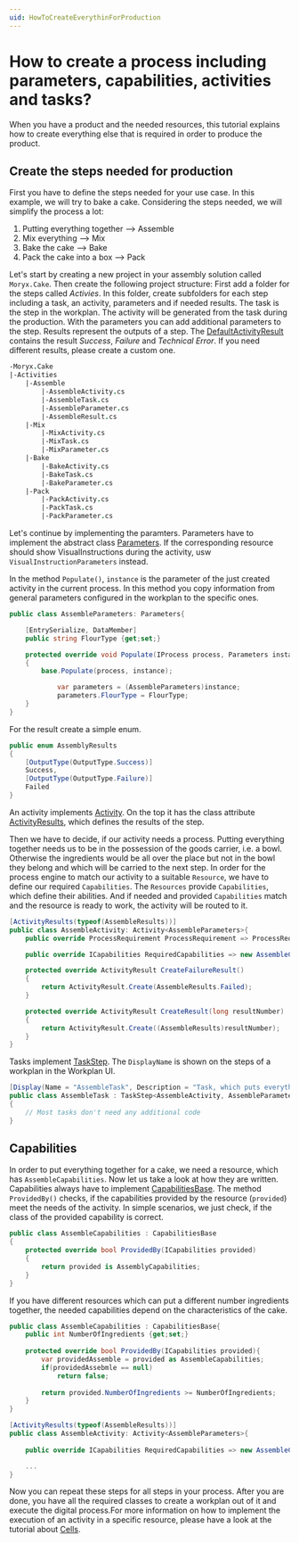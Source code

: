 ```yaml
---
uid: HowToCreateEverythinForProduction
---
```

# How to create a process including parameters, capabilities, activities and tasks?
When you have a product and the needed resources, this tutorial explains how to create everything else that is required in order to produce the product.

## Create the steps needed for production
First you have to define the steps needed for your use case. In this example, we will try to bake a cake. Considering the steps needed, we will simplify the process a lot: 
1. Putting everything together --> Assemble
2. Mix everything --> Mix
3. Bake the cake --> Bake
4. Pack the cake into a box --> Pack

Let's start by creating a new project in your assembly solution called `Moryx.Cake`. Then create the following project structure:
First add a folder for the steps called *Activies*. In this folder, create subfolders for each step including a task, an activity, parameters and if needed results. The task is the step in the workplan. The activity will be generated from the task during the production. With the parameters you can add additional parameters to the step. Results represent the outputs of a step. The [DefaultActivityResult](../../src/Moryx.AbstractionLayer/Activities/DefaultActivityResult.cs) contains the result *Success*, *Failure* and *Technical Error*. If you need different results, please create a custom one.

````fs
-Moryx.Cake
|-Activities
    |-Assemble
        |-AssembleActivity.cs
        |-AssembleTask.cs
        |-AssembleParameter.cs
        |-AssembleResult.cs
    |-Mix
        |-MixActivity.cs
        |-MixTask.cs
        |-MixParameter.cs
    |-Bake
        |-BakeActivity.cs
        |-BakeTask.cs
        |-BakeParameter.cs
    |-Pack
        |-PackActivity.cs
        |-PackTask.cs
        |-PackParameter.cs
````
Let's continue by implementing the paramters. Parameters have to implement the abstract class [Parameters](../../src/Moryx.AbstractionLayer/Activities/Parameters.cs). If the corresponding resource should show VisualInstructions during the activity, usw `VisualInstructionParameters` instead.

In the method `Populate()`, `instance` is the parameter of the just created activity in the current process. In this method you copy information from general parameters configured in the workplan to the specific ones.
```cs
public class AssembleParameters: Parameters{

    [EntrySerialize, DataMember]
    public string FlourType {get;set;}

    protected override void Populate(IProcess process, Parameters instance)
    {
        base.Populate(process, instance);

            var parameters = (AssembleParameters)instance;
            parameters.FlourType = FlourType;
    }
}
```

For the result create a simple enum.

```cs
public enum AssemblyResults
{
    [OutputType(OutputType.Success)]
    Success,
    [OutputType(OutputType.Failure)]
    Failed
}
```
An activity implements [Activity](../../src/Moryx.AbstractionLayer/Activities/Activity.cs). On the top it has the class attribute [ActivityResults](../../src/Moryx.AbstractionLayer/Activities/ActivityResult.cs), which defines the results of the step. 

Then we have to decide, if our activity needs a process. Putting everything together needs us to be in the possession of the goods carrier, i.e. a bowl. Otherwise the ingredients would be all over the place but not in the bowl they belong and which will be carried to the next step. In order for the process engine to match our activity to a suitable `Resource`, we have to define our required `Capabilities`. The `Resources` provide `Capabilities`, which define their abilities. And if needed and provided `Capabilities` match and the resource is ready to work, the activity will be routed to it.

```cs
[ActivityResults(typeof(AssembleResults))]
public class AssembleActivity: Activity<AssembleParameters>{
    public override ProcessRequirement ProcessRequirement => ProcessRequirement.Required;

    public override ICapabilities RequiredCapabilities => new AssembleCapabilities();

    protected override ActivityResult CreateFailureResult()
    {
        return ActivityResult.Create(AssembleResults.Failed);
    }

    protected override ActivityResult CreateResult(long resultNumber)
    {
        return ActivityResult.Create((AssembleResults)resultNumber);
    }
}
```
Tasks implement [TaskStep](../../src/Moryx.AbstractionLayer/Tasks/TaskStep.cs). The `DisplayName` is shown on the steps of a workplan in the Workplan UI.

```cs
[Display(Name = "AssembleTask", Description = "Task, which puts everythig together needed for a cake")]
public class AssembleTask : TaskStep<AssembleActivity, AssembleParameters>
{
    // Most tasks don't need any additional code
}
```

## Capabilities
In order to put everything together for a cake, we need a resource, which has `AssembleCapabilities`. Now let us take a look at how they are written. Capabilities always have to implement [CapabilitiesBase](../../src/Moryx.AbstractionLayer/Capabilities/CapabilitiesBase.cs). The method `ProvidedBy()` checks, if the capabilities provided by the resource (`provided`) meet the needs of the activity. In simple scenarios, we just check, if the class of the provided capability is correct.

```cs
public class AssembleCapabilities : CapabilitiesBase
{
    protected override bool ProvidedBy(ICapabilities provided)
    {
        return provided is AssemblyCapabilities;  
    }
}
```

If you have different resources which can put a different number ingredients together, the needed capabilities depend on the characteristics of the cake.
```cs
public class AssembleCapabilities : CapabilitiesBase{   
    public int NumberOfIngredients {get;set;}    
    
    protected override bool ProvidedBy(ICapabilities provided){
        var providedAssemble = provided as AssembleCapabilities; 
        if(providedAssebmle == null)            
            return false;        
    
        return provided.NumberOfIngredients >= NumberOfIngredients;    
    }
}

[ActivityResults(typeof(AssembleResults))]
public class AssembleActivity: Activity<AssembleParameters>{ 
       
    public override ICapabilities RequiredCapabilities => new AssembleCapabilities(){ NumberOfIngredients = 5 }; 

    ...
}
```

Now you can repeat these steps for all steps in your process. After you are done, you have all the required classes to create a workplan out of it and execute the digital process.For more information on how to implement the execution of an activity in a specific resource, please have a look at the tutorial about [Cells](HowToCreateACell.md).